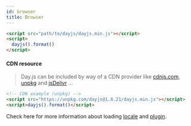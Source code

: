 ```yaml
---
id: browser
title: Browser
---
```


```html
<script src="path/to/dayjs/dayjs.min.js"></script>
<script>
  dayjs().format()
</script>
```

#### CDN resource

>Day.js can be included by way of a CDN provider like [cdnjs.com](https://cdnjs.com/libraries/dayjs), [unpkg](https://unpkg.com/dayjs/) and [jsDelivr](https://www.jsdelivr.com/package/npm/dayjs) ...

```html
<!-- CDN example (unpkg) -->
<script src="https://unpkg.com/dayjs@1.8.21/dayjs.min.js"></script>
<script>dayjs().format()</script>
```

Check here for more information about loading [locale](../i18n/loading-into-browser) and [plugin](../plugin/loading-into-browser).
